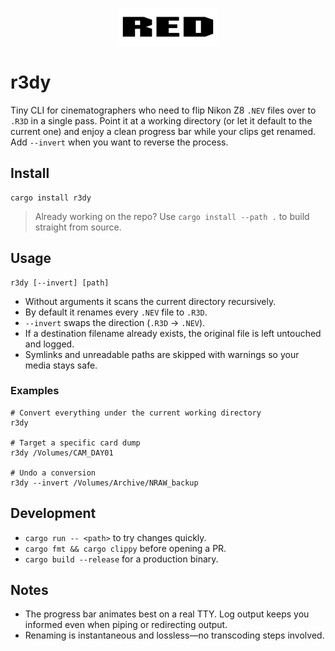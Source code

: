 <p align="center">
  <img src="docs/red-logo.png" alt="r3dy logo" width="160" />
</p>

# r3dy

Tiny CLI for cinematographers who need to flip Nikon Z8 `.NEV` files over to `.R3D` in a single pass. Point it at a working directory (or let it default to the current one) and enjoy a clean progress bar while your clips get renamed. Add `--invert` when you want to reverse the process.

## Install

```
cargo install r3dy
```

> Already working on the repo? Use `cargo install --path .` to build straight from source.

## Usage

```
r3dy [--invert] [path]
```

- Without arguments it scans the current directory recursively.
- By default it renames every `.NEV` file to `.R3D`.
- `--invert` swaps the direction (`.R3D` → `.NEV`).
- If a destination filename already exists, the original file is left untouched and logged.
- Symlinks and unreadable paths are skipped with warnings so your media stays safe.

### Examples

```
# Convert everything under the current working directory
r3dy

# Target a specific card dump
r3dy /Volumes/CAM_DAY01

# Undo a conversion
r3dy --invert /Volumes/Archive/NRAW_backup
```

## Development

- `cargo run -- <path>` to try changes quickly.
- `cargo fmt && cargo clippy` before opening a PR.
- `cargo build --release` for a production binary.

## Notes

- The progress bar animates best on a real TTY. Log output keeps you informed even when piping or redirecting output.
- Renaming is instantaneous and lossless—no transcoding steps involved.
